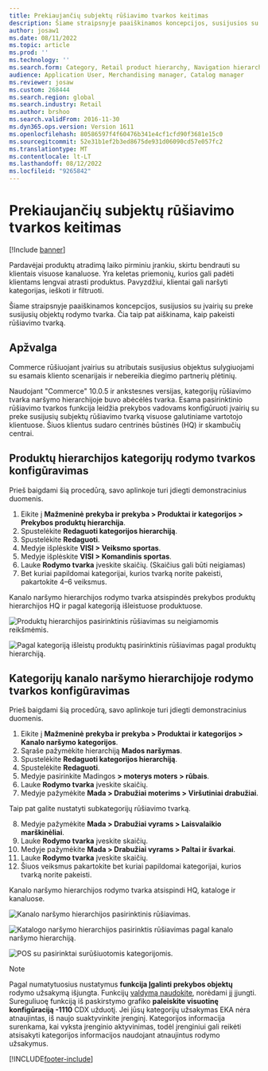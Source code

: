 ```yaml
---
title: Prekiaujančių subjektų rūšiavimo tvarkos keitimas
description: Šiame straipsnyje paaiškinamos koncepcijos, susijusios su įvairių su preke susijusių objektų rodymo tvarka Dynamics 365 Commerce.
author: josaw1
ms.date: 08/11/2022
ms.topic: article
ms.prod: ''
ms.technology: ''
ms.search.form: Category, Retail product hierarchy, Navigation hierarchy
audience: Application User, Merchandising manager, Catalog manager
ms.reviewer: josaw
ms.custom: 268444
ms.search.region: global
ms.search.industry: Retail
ms.author: brshoo
ms.search.validFrom: 2016-11-30
ms.dyn365.ops.version: Version 1611
ms.openlocfilehash: 80586597f4f60476b341e4cf1cfd90f3681e15c0
ms.sourcegitcommit: 52e31b1ef2b3ed8675de931d06090cd57e057fc2
ms.translationtype: MT
ms.contentlocale: lt-LT
ms.lasthandoff: 08/12/2022
ms.locfileid: "9265842"
---
```

# <a name="change-the-sort-order-for-merchandising-entities"></a>Prekiaujančių subjektų rūšiavimo tvarkos keitimas


[!Include [banner](includes/banner.md)]

Pardavėjai produktų atradimą laiko pirminiu įrankiu, skirtu bendrauti su klientais visuose kanaluose. Yra keletas priemonių, kurios gali padėti klientams lengvai atrasti produktus. Pavyzdžiui, klientai gali naršyti kategorijas, ieškoti ir filtruoti.

Šiame straipsnyje paaiškinamos koncepcijos, susijusios su įvairių su preke susijusių objektų rodymo tvarka. Čia taip pat aiškinama, kaip pakeisti rūšiavimo tvarką.

## <a name="overview"></a>Apžvalga

Commerce rūšiuojant įvairius su atributais susijusius objektus sulygiuojami su esamais kliento scenarijais ir nebereikia diegimo partnerių plėtinių.

Naudojant "Commerce" 10.0.5 ir ankstesnes versijas, kategorijų rūšiavimo tvarka naršymo hierarchijoje buvo abėcėlės tvarka. Esama pasirinktinio rūšiavimo tvarkos funkcija leidžia prekybos vadovams konfigūruoti įvairių su preke susijusių subjektų rūšiavimo tvarką visuose galutiniame vartotojo klientuose. Šiuos klientus sudaro centrinės būstinės (HQ) ir skambučių centrai.

## <a name="configure-the-display-order-for-categories-in-the-product-hierarchy"></a>Produktų hierarchijos kategorijų rodymo tvarkos konfigūravimas

Prieš baigdami šią procedūrą, savo aplinkoje turi įdiegti demonstracinius duomenis.

1. Eikite į **Mažmeninė prekyba ir prekyba \> Produktai ir kategorijos \> Prekybos produktų hierarchija**.
2. Spustelėkite **Redaguoti kategorijos hierarchiją**.
3. Spustelėkite **Redaguoti**.
4. Medyje išplėskite **VISI \> Veiksmo sportas**.
5. Medyje išplėskite **VISI \> Komandinis sportas**.
6. Lauke **Rodymo tvarka** įveskite skaičių. (Skaičius gali būti neigiamas)
7. Bet kuriai papildomai kategorijai, kurios tvarką norite pakeisti, pakartokite 4–6 veiksmus.

Kanalo naršymo hierarchijos rodymo tvarka atsispindės prekybos produktų hierarchijos HQ ir pagal kategoriją išleistuose produktuose.

![Produktų hierarchijos pasirinktinis rūšiavimas su neigiamomis reikšmėmis.](./media/RetailProductHierarchyCustomSortedWithNegativeValues.png)

![Pagal kategoriją išleistų produktų pasirinktinis rūšiavimas pagal produktų hierarchiją.](./media/ReleasedProductsByCategoryCustomSortedBasedOnRetailProductHierarchy.png)

## <a name="configure-the-display-order-for-categories-in-the-channel-navigation-hierarchy"></a>Kategorijų kanalo naršymo hierarchijoje rodymo tvarkos konfigūravimas

Prieš baigdami šią procedūrą, savo aplinkoje turi įdiegti demonstracinius duomenis.

1. Eikite į **Mažmeninė prekyba ir prekyba \> Produktai ir kategorijos \> Kanalo naršymo kategorijos**.
2. Sąraše pažymėkite hierarchiją **Mados naršymas**.
3. Spustelėkite **Redaguoti kategorijos hierarchiją**.
4. Spustelėkite **Redaguoti**.
5. Medyje pasirinkite Madingos **\> moterys moters \> rūbais**.
6. Lauke **Rodymo tvarka** įveskite skaičių.
7. Medyje pažymėkite **Mada \> Drabužiai moterims \> Viršutiniai drabužiai**.

Taip pat galite nustatyti subkategorijų rūšiavimo tvarką.

8. Medyje pažymėkite **Mada \> Drabužiai vyrams \> Laisvalaikio marškinėliai**.
9. Lauke **Rodymo tvarka** įveskite skaičių.
10. Medyje pažymėkite **Mada \> Drabužiai vyrams \> Paltai ir švarkai**.
11. Lauke **Rodymo tvarka** įveskite skaičių.
12. Šiuos veiksmus pakartokite bet kuriai papildomai kategorijai, kurios tvarką norite pakeisti.

Kanalo naršymo hierarchijos rodymo tvarka atsispindi HQ, kataloge ir kanaluose.

![Kanalo naršymo hierarchijos pasirinktinis rūšiavimas.](./media/ChannelNavCustomSorted.png)

![Katalogo naršymo hierarchijos pasirinktis rūšiavimas pagal kanalo naršymo hierarchiją.](./media/CatalogNavHierarchyCustomSortedBasedOnChannelNav.png)

![POS su pasirinktai surūšiuotomis kategorijomis.](./media/POSChannelCategoriesCustomSorted.png)

> [!NOTE]
> Pagal numatytuosius nustatymus **funkcija Įgalinti prekybos objektų** rodymo užsakymą išjungta. Funkcijų [valdymą naudokite](../fin-ops-core/fin-ops/get-started/feature-management/feature-management-overview.md), norėdami jį įjungti. Sureguliuoę funkciją iš paskirstymo grafiko **paleiskite visuotinę konfigūraciją -1110** CDX užduotį.
> Jei jūsų kategorijų užsakymas EKA nėra atnaujintas, iš naujo suaktyvinkite įrenginį. Kategorijos informacija surenkama, kai vyksta įrenginio aktyvinimas, todėl įrenginiui gali reikėti atsisakyti kategorijos informacijos naudojant atnaujintus rodymo užsakymus. 

[!INCLUDE[footer-include](../includes/footer-banner.md)]
